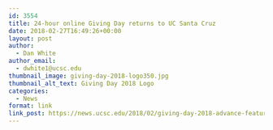 ```yaml
---
id: 3554
title: 24-hour online Giving Day returns to UC Santa Cruz
date: 2018-02-27T16:49:26+00:00
layout: post
author:
  - Dan White
author_email:
  - dwhite1@ucsc.edu
thumbnail_image: giving-day-2018-logo350.jpg
thumbnail_alt_text: Giving Day 2018 Logo
categories:
  - News
format: link
link_post: https://news.ucsc.edu/2018/02/giving-day-2018-advance-feature-story.html
---
```

